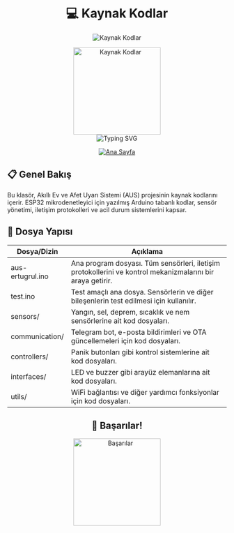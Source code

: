 # <div align="center">💻 Kaynak Kodlar</div>

<div align="center">
  <img src="https://capsule-render.vercel.app/api?type=waving&color=0891b2&height=150&section=header&text=AUS%20Kaynak%20Kodları&fontSize=40&fontColor=ffffff&animation=fadeIn&fontAlignY=38" alt="Kaynak Kodlar" />
</div>

<p align="center">
  <img src="https://media.giphy.com/media/26n7b7PjSOZJwVCmY/giphy.gif" alt="Kaynak Kodlar" width="200" />
  <br>
  <img src="https://readme-typing-svg.demolab.com?font=Fira+Code&size=18&duration=2000&pause=500&color=0891B2&center=true&vCenter=true&width=450&lines=Sensör+Kontrolü;İletişim+Protokolleri;Acil+Durum+Sistemi;ESP32+Uyumlu;Arduino+Tabanlı" alt="Typing SVG" />
</p>

<div align="center">
  <a href="../README.md">
    <img src="https://img.shields.io/badge/Ana%20Sayfa-0891b2?style=for-the-badge" alt="Ana Sayfa" />
  </a>
</div>

## 📋 Genel Bakış
Bu klasör, Akıllı Ev ve Afet Uyarı Sistemi (AUS) projesinin kaynak kodlarını içerir. ESP32 mikrodenetleyici için yazılmış Arduino tabanlı kodlar, sensör yönetimi, iletişim protokolleri ve acil durum sistemlerini kapsar.

## 📝 Dosya Yapısı

| Dosya/Dizin | Açıklama |
|-------------|----------|
| aus-ertugrul.ino | Ana program dosyası. Tüm sensörleri, iletişim protokollerini ve kontrol mekanizmalarını bir araya getirir. |
| test.ino | Test amaçlı ana dosya. Sensörlerin ve diğer bileşenlerin test edilmesi için kullanılır. |
| sensors/ | Yangın, sel, deprem, sıcaklık ve nem sensörlerine ait kod dosyaları. |
| communication/ | Telegram bot, e-posta bildirimleri ve OTA güncellemeleri için kod dosyaları. |
| controllers/ | Panik butonları gibi kontrol sistemlerine ait kod dosyaları. |
| interfaces/ | LED ve buzzer gibi arayüz elemanlarına ait kod dosyaları. |
| utils/ | WiFi bağlantısı ve diğer yardımcı fonksiyonlar için kod dosyaları. |

<div align="center">
  <h2>🚀 Başarılar!</h2>
  <img src="https://media.giphy.com/media/scZPhLqaVOM1qG4lT9/giphy.gif" alt="Başarılar" width="200" />
</div> 